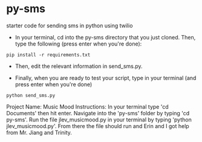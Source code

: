 # py-sms
starter code for sending sms in python using twilio

* In your terminal, cd into the py-sms directory that you just cloned.  Then, type the following (press enter when you're done):
```
pip install -r requirements.txt
```
* Then, edit the relevant information in send_sms.py.

* Finally, when you are ready to test your script, type in your terminal (and press enter when you're done)
```
python send_sms.py
```


Project Name: Music Mood
Instructions: In your terminal type 'cd Documents' then hit enter. Navigate into the 'py-sms' folder by typing 'cd py-sms'. Run the file jlev_musicmood.py in your terminal by typing 'python jlev_musicmood.py'. From there the file should run and 
Erin and I got help from Mr. Jiang and Trinity.
